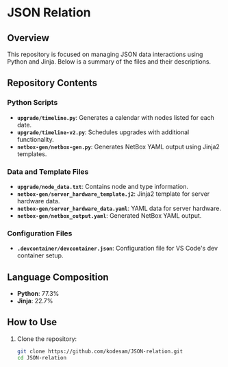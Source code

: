# JSON Relation

## Overview
This repository is focused on managing JSON data interactions using Python and Jinja. Below is a summary of the files and their descriptions.

## Repository Contents

### Python Scripts
- **`upgrade/timeline.py`**: Generates a calendar with nodes listed for each date.
- **`upgrade/timeline-v2.py`**: Schedules upgrades with additional functionality.
- **`netbox-gen/netbox-gen.py`**: Generates NetBox YAML output using Jinja2 templates.

### Data and Template Files
- **`upgrade/node_data.txt`**: Contains node and type information.
- **`netbox-gen/server_hardware_template.j2`**: Jinja2 template for server hardware data.
- **`netbox-gen/server_hardware_data.yaml`**: YAML data for server hardware.
- **`netbox-gen/netbox_output.yaml`**: Generated NetBox YAML output.

### Configuration Files
- **`.devcontainer/devcontainer.json`**: Configuration file for VS Code's dev container setup.

## Language Composition
- **Python**: 77.3%
- **Jinja**: 22.7%

## How to Use
1. Clone the repository:
   ```bash
   git clone https://github.com/kodesam/JSON-relation.git
   cd JSON-relation
